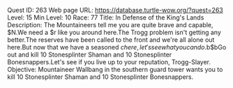 Quest ID: 263
Web page URL: https://database.turtle-wow.org/?quest=263
Level: 15
Min Level: 10
Race: 77
Title: In Defense of the King's Lands
Description: The Mountaineers tell me you are quite brave and capable, $N.We need a $r like you around here.The Trogg problem isn't getting any better.The reserves have been called to the front and we're all alone out here.But now that we have a seasoned $c here, let's see what you can do.$b$bGo out and kill 10 Stonesplinter Shaman and 10 Stonesplinter Bonesnappers.Let's see if you live up to your reputation, Trogg-Slayer.
Objective: Mountaineer Wallbang in the southern guard tower wants you to kill 10 Stonesplinter Shaman and 10 Stonesplinter Bonesnappers.
